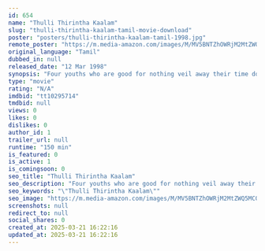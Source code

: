 ```yaml
---
id: 654
name: "Thulli Thirintha Kaalam"
slug: "thulli-thirintha-kaalam-tamil-movie-download"
poster: "posters/thulli-thirintha-kaalam-tamil-1998.jpg"
remote_poster: "https://m.media-amazon.com/images/M/MV5BNTZhOWRjM2MtZWQ5MC00ZWRjLTgwMDAtMGEyYzMwMzdhYmU1XkEyXkFqcGdeQXVyOTk3NTc2MzE@._V1_SX300.jpg"
original_language: "Tamil"
dubbed_in: null
released_date: "12 Mar 1998"
synopsis: "Four youths who are good for nothing veil away their time doing nothing. Their parents too are fed up with their irresponsible behavior. Kausalya comes to live in their neighborhood. Seeing..."
type: "movie"
rating: "N/A"
imdbid: "tt10295714"
tmdbid: null
views: 0
likes: 0
dislikes: 0
author_id: 1
trailer_url: null
runtime: "150 min"
is_featured: 0
is_active: 1
is_comingsoon: 0
seo_title: "Thulli Thirintha Kaalam"
seo_description: "Four youths who are good for nothing veil away their time doing nothing. Their parents too are fed up with their irresponsible behavior. Kausalya comes to live in their neighborhood. Seeing..."
seo_keywords: "\"Thulli Thirintha Kaalam\""
seo_image: "https://m.media-amazon.com/images/M/MV5BNTZhOWRjM2MtZWQ5MC00ZWRjLTgwMDAtMGEyYzMwMzdhYmU1XkEyXkFqcGdeQXVyOTk3NTc2MzE@._V1_SX300.jpg"
screenshots: null
redirect_to: null
social_shares: 0
created_at: 2025-03-21 16:22:16
updated_at: 2025-03-21 16:22:16
---
```


